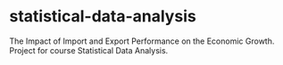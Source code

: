 # statistical-data-analysis
The Impact of Import and Export Performance on the Economic Growth.
Project for course Statistical Data Analysis. 
